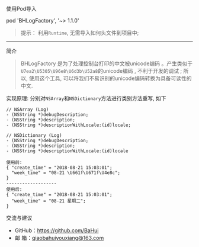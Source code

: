 使用Pod导入

pod 'BHLogFactory', '~> 1.1.0'

> 提示： 利用`Runtime`, 无需导入如何头文件到项目中;

-------------------

简介

>  BHLogFactory 是为了处理控制台打印的中文被unicode编码 。产生类似于 `U7ea2\U5305\U96e8\U6d3b\U52a8`的unicode编码 , 不利于开发的调试 ;  所以, 使用这个工具, 可以将我们不易识别的unicode编码转换为具备可读性的中文.
>  

实现原理: 分别对`NSArray`和`NSDictionary`方法进行类别方法重写,  如下
```
// NSArray (Log)
- (NSString *)debugDescription;
- (NSString *)description;
- (NSString *)descriptionWithLocale:(id)locale;

// NSDictionary (Log)
- (NSString *)debugDescription;
- (NSString *)description;
- (NSString *)descriptionWithLocale:(id)locale
```

```
使用前:
{ "create_time" = "2018-08-21 15:03:01";
  "week_time" = "08-21 \U661f\U671f\U4e8c";
}
-------------------
使用后:
{ "create_time" = "2018-08-21 15:03:01";
  "week_time" = "08-21 星期二";
}
```

交流与建议
- GitHub：<https://github.com/BaHui>
- 邮  箱：<qiaobahuiyouxiang@163.com>

